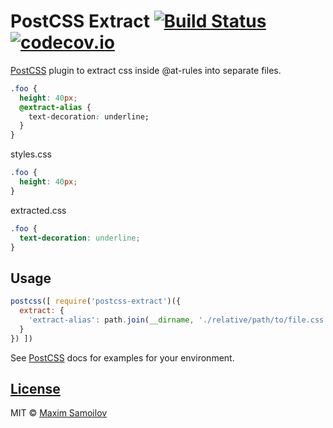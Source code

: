 # PostCSS Extract [![Build Status][ci-img]][ci] [![codecov.io][codecov-img]][codecov]

[PostCSS] plugin to extract css inside @at-rules into separate files.

[PostCSS]:     https://github.com/postcss/postcss
[ci-img]:      https://travis-ci.org/Nitive/postcss-extract.svg
[ci]:          https://travis-ci.org/Nitive/postcss-extract
[codecov-img]: https://codecov.io/github/Nitive/postcss-extract/coverage.svg?branch=master
[codecov]:     https://codecov.io/github/Nitive/postcss-extract?branch=master

```css
.foo {
  height: 40px;
  @extract-alias {
    text-decoration: underline;
  }
}
```

styles.css
```css
.foo {
  height: 40px;
}
```

extracted.css
```css
.foo {
  text-decoration: underline;
}
```

## Usage

```js
postcss([ require('postcss-extract')({
  extract: {
    'extract-alias': path.join(__dirname, './relative/path/to/file.css')
  }
}) ])
```

See [PostCSS] docs for examples for your environment.

## [License](/LICENSE)
MIT © [Maxim Samoilov](http://github.com/nitive)
